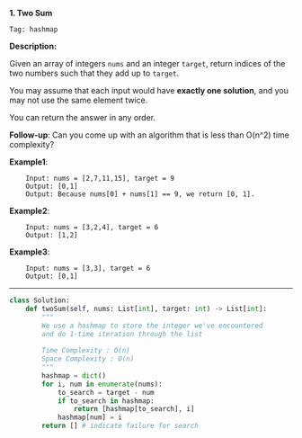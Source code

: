 **1. Two Sum**

```Tag: hashmap```

**Description:**

Given an array of integers ```nums``` and an integer ```target```, return indices of the two numbers such that they add up to ```target```.

You may assume that each input would have **exactly one solution**, and you may not use the same element twice.

You can return the answer in any order.

**Follow-up**: Can you come up with an algorithm that is less than O(n^2) time complexity?

**Example1**:

        Input: nums = [2,7,11,15], target = 9
        Output: [0,1]
        Output: Because nums[0] + nums[1] == 9, we return [0, 1].

**Example2**:

        Input: nums = [3,2,4], target = 6
        Output: [1,2]
        
**Example3**:

        Input: nums = [3,3], target = 6
        Output: [0,1]

-----------

```python
class Solution:
    def twoSum(self, nums: List[int], target: int) -> List[int]:
        """
        We use a hashmap to store the integer we've encountered
        and do 1-time iteration through the list
        
        Time Complexity : O(n)
        Space Complexity : O(n)
        """
        hashmap = dict()
        for i, num in enumerate(nums):
            to_search = target - num
            if to_search in hashmap:
                return [hashmap[to_search], i]
            hashmap[num] = i
        return [] # indicate failure for search
```
